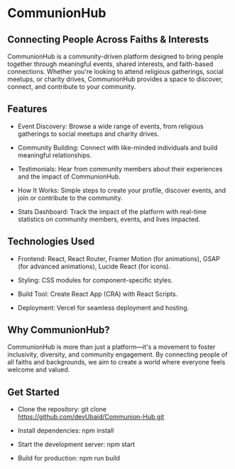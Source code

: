 # CommunionHub

## Connecting People Across Faiths & Interests

CommunionHub is a community-driven platform designed to bring people together through meaningful events, shared interests, and faith-based connections. Whether you're looking to attend religious gatherings, social meetups, or charity drives, CommunionHub provides a space to discover, connect, and contribute to your community.

## Features

* Event Discovery: Browse a wide range of events, from religious gatherings to social meetups and charity drives.

* Community Building: Connect with like-minded individuals and build meaningful relationships.

* Testimonials: Hear from community members about their experiences and the impact of CommunionHub.

* How It Works: Simple steps to create your profile, discover events, and join or contribute to the community.

* Stats Dashboard: Track the impact of the platform with real-time statistics on community members, events, and lives impacted.



## Technologies Used

* Frontend: React, React Router, Framer Motion (for animations), GSAP (for advanced animations), Lucide React (for icons).

* Styling: CSS modules for component-specific styles.

* Build Tool: Create React App (CRA) with React Scripts.

* Deployment: Vercel for seamless deployment and hosting.

## Why CommunionHub?

CommunionHub is more than just a platform—it's a movement to foster inclusivity, diversity, and community engagement. By connecting people of all faiths and backgrounds, we aim to create a world where everyone feels welcome and valued.




## Get Started

* Clone the repository: git clone https://github.com/devUbaid/Communion-Hub.git

* Install dependencies: npm install

* Start the development server: npm start

* Build for production: npm run build
